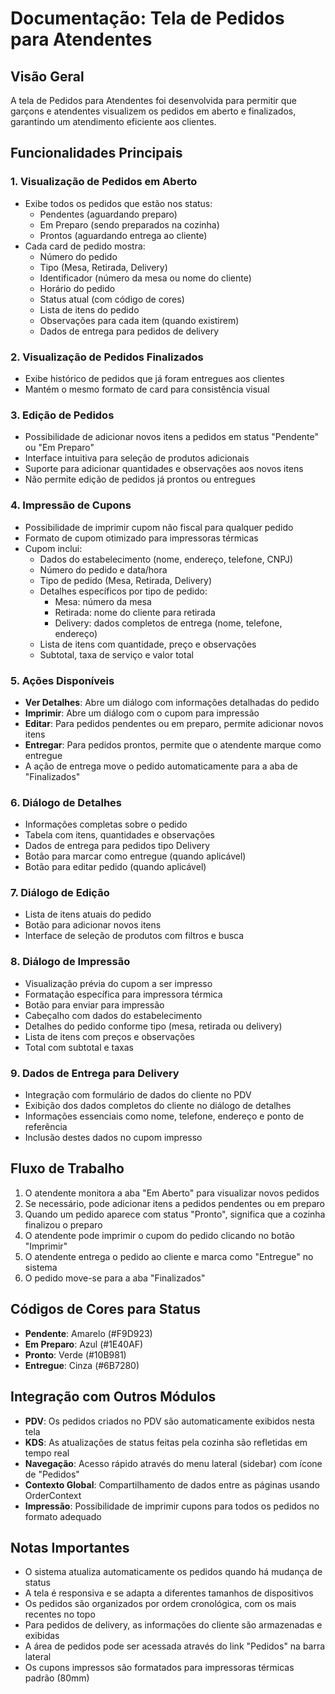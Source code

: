 
# Documentação: Tela de Pedidos para Atendentes

## Visão Geral
A tela de Pedidos para Atendentes foi desenvolvida para permitir que garçons e atendentes visualizem os pedidos em aberto e finalizados, garantindo um atendimento eficiente aos clientes.

## Funcionalidades Principais

### 1. Visualização de Pedidos em Aberto
- Exibe todos os pedidos que estão nos status:
  - Pendentes (aguardando preparo)
  - Em Preparo (sendo preparados na cozinha)
  - Prontos (aguardando entrega ao cliente)
- Cada card de pedido mostra:
  - Número do pedido
  - Tipo (Mesa, Retirada, Delivery)
  - Identificador (número da mesa ou nome do cliente)
  - Horário do pedido
  - Status atual (com código de cores)
  - Lista de itens do pedido
  - Observações para cada item (quando existirem)
  - Dados de entrega para pedidos de delivery

### 2. Visualização de Pedidos Finalizados
- Exibe histórico de pedidos que já foram entregues aos clientes
- Mantém o mesmo formato de card para consistência visual

### 3. Edição de Pedidos
- Possibilidade de adicionar novos itens a pedidos em status "Pendente" ou "Em Preparo"
- Interface intuitiva para seleção de produtos adicionais
- Suporte para adicionar quantidades e observações aos novos itens
- Não permite edição de pedidos já prontos ou entregues

### 4. Impressão de Cupons
- Possibilidade de imprimir cupom não fiscal para qualquer pedido
- Formato de cupom otimizado para impressoras térmicas
- Cupom inclui:
  - Dados do estabelecimento (nome, endereço, telefone, CNPJ)
  - Número do pedido e data/hora
  - Tipo de pedido (Mesa, Retirada, Delivery)
  - Detalhes específicos por tipo de pedido:
    - Mesa: número da mesa
    - Retirada: nome do cliente para retirada
    - Delivery: dados completos de entrega (nome, telefone, endereço)
  - Lista de itens com quantidade, preço e observações
  - Subtotal, taxa de serviço e valor total

### 5. Ações Disponíveis
- **Ver Detalhes**: Abre um diálogo com informações detalhadas do pedido
- **Imprimir**: Abre um diálogo com o cupom para impressão
- **Editar**: Para pedidos pendentes ou em preparo, permite adicionar novos itens
- **Entregar**: Para pedidos prontos, permite que o atendente marque como entregue
- A ação de entrega move o pedido automaticamente para a aba de "Finalizados"

### 6. Diálogo de Detalhes
- Informações completas sobre o pedido
- Tabela com itens, quantidades e observações
- Dados de entrega para pedidos tipo Delivery
- Botão para marcar como entregue (quando aplicável)
- Botão para editar pedido (quando aplicável)

### 7. Diálogo de Edição
- Lista de itens atuais do pedido
- Botão para adicionar novos itens
- Interface de seleção de produtos com filtros e busca

### 8. Diálogo de Impressão
- Visualização prévia do cupom a ser impresso
- Formatação específica para impressora térmica
- Botão para enviar para impressão
- Cabeçalho com dados do estabelecimento
- Detalhes do pedido conforme tipo (mesa, retirada ou delivery)
- Lista de itens com preços e observações
- Total com subtotal e taxas

### 9. Dados de Entrega para Delivery
- Integração com formulário de dados do cliente no PDV
- Exibição dos dados completos do cliente no diálogo de detalhes
- Informações essenciais como nome, telefone, endereço e ponto de referência
- Inclusão destes dados no cupom impresso

## Fluxo de Trabalho

1. O atendente monitora a aba "Em Aberto" para visualizar novos pedidos
2. Se necessário, pode adicionar itens a pedidos pendentes ou em preparo
3. Quando um pedido aparece com status "Pronto", significa que a cozinha finalizou o preparo
4. O atendente pode imprimir o cupom do pedido clicando no botão "Imprimir"
5. O atendente entrega o pedido ao cliente e marca como "Entregue" no sistema
6. O pedido move-se para a aba "Finalizados"

## Códigos de Cores para Status

- **Pendente**: Amarelo (#F9D923)
- **Em Preparo**: Azul (#1E40AF)
- **Pronto**: Verde (#10B981)
- **Entregue**: Cinza (#6B7280)

## Integração com Outros Módulos

- **PDV**: Os pedidos criados no PDV são automaticamente exibidos nesta tela
- **KDS**: As atualizações de status feitas pela cozinha são refletidas em tempo real
- **Navegação**: Acesso rápido através do menu lateral (sidebar) com ícone de "Pedidos"
- **Contexto Global**: Compartilhamento de dados entre as páginas usando OrderContext
- **Impressão**: Possibilidade de imprimir cupons para todos os pedidos no formato adequado

## Notas Importantes

- O sistema atualiza automaticamente os pedidos quando há mudança de status
- A tela é responsiva e se adapta a diferentes tamanhos de dispositivos
- Os pedidos são organizados por ordem cronológica, com os mais recentes no topo
- Para pedidos de delivery, as informações do cliente são armazenadas e exibidas
- A área de pedidos pode ser acessada através do link "Pedidos" na barra lateral
- Os cupons impressos são formatados para impressoras térmicas padrão (80mm)
